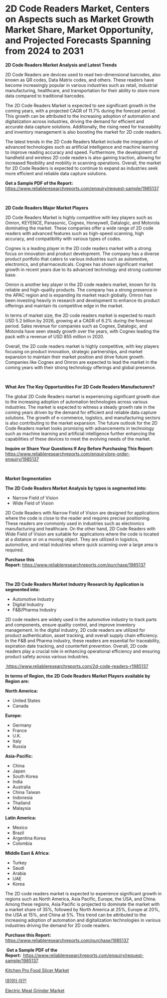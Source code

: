 <p><h1>2D Code Readers Market, Centers on Aspects such as Market Growth Market Share, Market Opportunity, and Projected Forecasts Spanning from 2024 to 2031</h1></p><p><strong>2D Code Readers Market Analysis and Latest Trends</strong></p>
<p><p>2D Code Readers are devices used to read two-dimensional barcodes, also known as QR codes, Data Matrix codes, and others. These readers have become increasingly popular in various industries such as retail, industrial manufacturing, healthcare, and transportation for their ability to store more data compared to traditional barcodes.</p><p>The 2D Code Readers Market is expected to see significant growth in the coming years, with a projected CAGR of 11.7% during the forecast period. This growth can be attributed to the increasing adoption of automation and digitalization across industries, driving the demand for efficient and accurate data capture solutions. Additionally, the rising need for traceability and inventory management is also boosting the market for 2D code readers.</p><p>The latest trends in the 2D Code Readers Market include the integration of advanced technologies such as artificial intelligence and machine learning to improve reading accuracy and speed. Furthermore, the development of handheld and wireless 2D code readers is also gaining traction, allowing for increased flexibility and mobility in scanning operations. Overall, the market for 2D Code Readers is expected to continue to expand as industries seek more efficient and reliable data capture solutions.</p></p>
<p><strong>Get a Sample PDF of the Report:&nbsp;</strong> <a href="https://www.reliableresearchreports.com/enquiry/request-sample/1985137">https://www.reliableresearchreports.com/enquiry/request-sample/1985137</a></p>
<p>&nbsp;</p>
<p><strong>2D Code Readers Major Market Players</strong></p>
<p><p>2D Code Readers Market is highly competitive with key players such as Omron, KEYENCE, Panasonic, Cognex, Honeywell, Datalogic, and Motorola dominating the market. These companies offer a wide range of 2D code readers with advanced features such as high-speed scanning, high accuracy, and compatibility with various types of codes.</p><p>Cognex is a leading player in the 2D code readers market with a strong focus on innovation and product development. The company has a diverse product portfolio that caters to various industries such as automotive, electronics, and pharmaceuticals. Cognex has shown significant market growth in recent years due to its advanced technology and strong customer base.</p><p>Omron is another key player in the 2D code readers market, known for its reliable and high-quality products. The company has a strong presence in the APAC region and is expanding its market reach globally. Omron has been investing heavily in research and development to enhance its product offerings and maintain its competitive edge in the market.</p><p>In terms of market size, the 2D code readers market is expected to reach USD 5.2 billion by 2026, growing at a CAGR of 6.2% during the forecast period. Sales revenue for companies such as Cognex, Datalogic, and Motorola have seen steady growth over the years, with Cognex leading the pack with a revenue of USD 855 million in 2020.</p><p>Overall, the 2D code readers market is highly competitive, with key players focusing on product innovation, strategic partnerships, and market expansion to maintain their market position and drive future growth. Companies like Cognex and Omron are expected to lead the market in the coming years with their strong technology offerings and global presence.</p></p>
<p>&nbsp;</p>
<p><strong>What Are The Key Opportunities For 2D Code Readers Manufacturers?</strong></p>
<p><p>The global 2D Code Readers market is experiencing significant growth due to the increasing adoption of automation technologies across various industries. The market is expected to witness a steady growth rate in the coming years driven by the demand for efficient and reliable data capture solutions. The growth of e-commerce, logistics, and manufacturing sectors is also contributing to the market expansion. The future outlook for the 2D Code Readers market looks promising with advancements in technology such as machine learning and artificial intelligence further enhancing the capabilities of these devices to meet the evolving needs of the market.</p></p>
<p><strong>Inquire or Share Your Questions If Any Before Purchasing This Report:</strong> <a href="https://www.reliableresearchreports.com/enquiry/pre-order-enquiry/1985137">https://www.reliableresearchreports.com/enquiry/pre-order-enquiry/1985137</a></p>
<p>&nbsp;</p>
<p><strong>Market Segmentation</strong></p>
<p><strong>The 2D Code Readers Market Analysis by types is segmented into:</strong></p>
<p><ul><li>Narrow Field of Vision</li><li>Wide Field of Vision</li></ul></p>
<p><p>2D Code Readers with Narrow Field of Vision are designed for applications where the code is close to the reader and requires precise positioning. These readers are commonly used in industries such as electronics manufacturing and healthcare. On the other hand, 2D Code Readers with Wide Field of Vision are suitable for applications where the code is located at a distance or on a moving object. They are utilized in logistics, automotive, and retail industries where quick scanning over a large area is required.</p></p>
<p><strong>Purchase this Report:&nbsp;</strong><a href="https://www.reliableresearchreports.com/purchase/1985137">https://www.reliableresearchreports.com/purchase/1985137</a></p>
<p>&nbsp;</p>
<p><strong>The 2D Code Readers Market Industry Research by Application is segmented into:</strong></p>
<p><ul><li>Automotive Industry</li><li>Digital Industry</li><li>F&B/Pharma Industry</li></ul></p>
<p><p>2D code readers are widely used in the automotive industry to track parts and components, ensure quality control, and improve inventory management. In the digital industry, 2D code readers are utilized for product authentication, asset tracking, and overall supply chain efficiency. In the F&B and Pharma industry, these readers are essential for traceability, expiration date tracking, and counterfeit prevention. Overall, 2D code readers play a crucial role in enhancing operational efficiency and ensuring product safety across various industries.</p></p>
<p><a href="https://www.reliableresearchreports.com/2d-code-readers-r1985137">&nbsp;https://www.reliableresearchreports.com/2d-code-readers-r1985137</a></p>
<p><strong>In terms of Region, the 2D Code Readers Market Players available by Region are:</strong></p>
<p>
    <p> <strong> North America: </strong>
        <ul>
            <li>United States</li>
            <li>Canada</li>
        </ul>
        </p> 
    <p> <strong> Europe: </strong>
        <ul>
            <li>Germany</li>
            <li>France</li>
            <li>U.K.</li>
            <li>Italy</li>
            <li>Russia</li>
        </ul>
        </p> 
    <p> <strong> Asia-Pacific: </strong>
        <ul>
            <li>China</li>
            <li>Japan</li>
            <li>South Korea</li>
            <li>India</li>
            <li>Australia</li>
            <li>China Taiwan</li>
            <li>Indonesia</li>
            <li>Thailand</li>
            <li>Malaysia</li>
        </ul>
        </p> 
    <p> <strong> Latin America: </strong>
        <ul>
            <li>Mexico</li>
            <li>Brazil</li>
            <li>Argentina Korea</li>
            <li>Colombia</li>
        </ul>
        </p> 
    <p> <strong> Middle East & Africa: </strong>
        <ul>
            <li>Turkey</li>
            <li>Saudi</li>
            <li>Arabia</li>
            <li>UAE</li>
            <li>Korea</li>
        </ul>
    </p>
    </p>
<p><p>The 2D code readers market is expected to experience significant growth in regions such as North America, Asia Pacific, Europe, the USA, and China. Among these regions, Asia Pacific is projected to dominate the market with a market share of 35%, followed by North America at 25%, Europe at 20%, the USA at 15%, and China at 5%. This trend can be attributed to the increasing adoption of automation and digitalization technologies in various industries driving the demand for 2D code readers.</p></p>
<p><strong>Purchase this Report: </strong><a href="https://www.reliableresearchreports.com/purchase/1985137">https://www.reliableresearchreports.com/purchase/1985137</a></p>
<p>&nbsp;<strong>Get a Sample PDF of the Report:&nbsp;&nbsp;</strong><a href="https://www.reliableresearchreports.com/enquiry/request-sample/1985137">https://www.reliableresearchreports.com/enquiry/request-sample/1985137</a></p>
<p><strong></strong></p>
<p><p><a href="https://github.com/gamblestampleyjenny50m5sl6/Market-Research-Report-List-3/blob/main/kitchen-pro-food-slicer-market.md">Kitchen Pro Food Slicer Market</a></p><p><a href="https://github.com/lzuwsfreyoq70/Market-Research-Report-List-2/blob/main/9532853167259.md">데이터 라인</a></p><p><a href="https://github.com/nicholepatriciadoylenwnrjr0/Market-Research-Report-List-3/blob/main/electric-meat-grinder-market.md">Electric Meat Grinder Market</a></p></p>